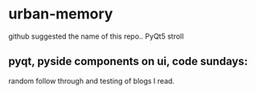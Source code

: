 # urban-memory
github suggested the name of this repo.. PyQt5 stroll

## pyqt, pyside components on ui, code sundays:

random follow through and testing of blogs I read.


